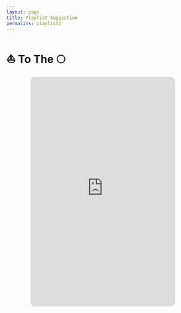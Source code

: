 ```yaml
---
layout: page
title: Playlist Suggestion
permalink: playlists
---
```


# ⛵️ To The 🌕


<center><iframe style="border-radius:12px" src="https://open.spotify.com/embed/playlist/4QS1MbAHwX6mlF2xBrxTRH?utm_source=generator" frameBorder="0" width="75%" height="600"></iframe></center>